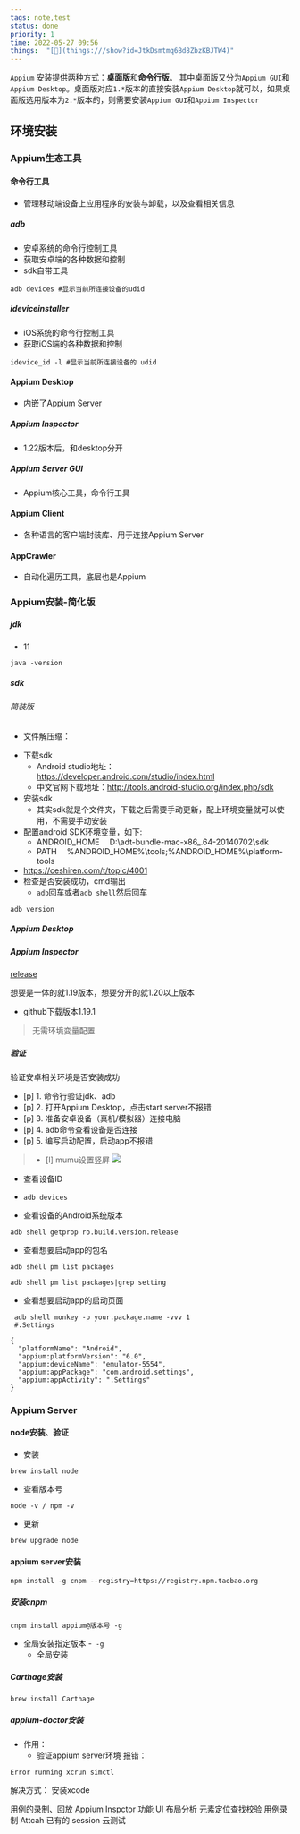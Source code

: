 ```yaml
---
tags: note,test
status: done
priority: 1
time: 2022-05-27 09:56
things:  "[🧊](things:///show?id=JtkDsmtmq6Bd8ZbzKBJTW4)"
---
```


`Appium` 安装提供两种方式：**桌面版**和**命令行版**。
其中桌面版又分为`Appium GUI`和`Appium Desktop`。桌面版对应`1.*`版本的直接安装`Appium Desktop`就可以，如果桌面版选用版本为`2.*`版本的，则需要安装`Appium GUI`和`Appium Inspector`

## 环境安装

### Appium生态工具

#### 命令行工具

- 管理移动端设备上应用程序的安装与卸载，以及查看相关信息

##### adb

- 安卓系统的命令行控制工具
- 获取安卓端的各种数据和控制
- sdk自带工具

```shell
adb devices #显示当前所连接设备的udid
```

##### ideviceinstaller

- iOS系统的命令行控制工具
- 获取iOS端的各种数据和控制

```shell
idevice_id -l #显示当前所连接设备的 udid
```

#### Appium Desktop

- 内嵌了Appium Server



##### Appium Inspector

- 1.22版本后，和desktop分开

##### Appium Server GUI

- Appium核心工具，命令行工具

#### Appium Client

- 各种语言的客户端封装库、用于连接Appium Server

#### AppCrawler

- 自动化遍历工具，底层也是Appium

### Appium安装-简化版

##### jdk

- 11

```shell
java -version
```

##### sdk

###### 简装版

- 文件解压缩： 

* 下载sdk
    * Android studio地址：https://developer.android.com/studio/index.html
    * 中文官网下载地址：http://tools.android-studio.org/index.php/sdk
* 安装sdk
    * 其实sdk就是个文件夹，下载之后需要手动更新，配上环境变量就可以使用，不需要手动安装
* 配置android SDK环境变量，如下:
    * ANDROID_HOME&emsp; D:\adt-bundle-mac-x86_.64-20140702\sdk
    * PATH&emsp; %ANDROID_HOME%\tools;%ANDROID_HOME%\platform-tools
* https://ceshiren.com/t/topic/4001
* 检查是否安装成功，cmd输出
    * `adb`回车或者`adb shell`然后回车 

```shell
adb version
```



##### Appium Desktop

##### Appium Inspector



[release](https://github.com/appium/appium-desktop/releases?page=2)

想要是一体的就1.19版本，想要分开的就1.20以上版本

- github下载版本1.19.1

>无需环境变量配置
##### 验证

验证安卓相关环境是否安装成功

- [p] 1. 命令行验证jdk、adb
- [p] 2. 打开Appium Desktop，点击start server不报错
- [p] 3. 准备安卓设备（真机/模拟器）连接电脑
- [p] 4. adb命令查看设备是否连接
- [p] 5. 编写启动配置，启动app不报错


>- [l] mumu设置竖屏
![](https://cdn.jsdelivr.net/gh/testeru-top/images/tester/202205251430732.png)



- 查看设备ID

- ```shell
  adb devices
  ```

- 查看设备的Android系统版本

```shell
adb shell getprop ro.build.version.release
```



- 查看想要启动app的包名

```shell
adb shell pm list packages

adb shell pm list packages|grep setting
```

- 查看想要启动app的启动页面

```
 adb shell monkey -p your.package.name -vvv 1
 #.Settings
```

```
{
  "platformName": "Android",
  "appium:platformVersion": "6.0",
  "appium:deviceName": "emulator-5554",
  "appium:appPackage": "com.android.settings",
  "appium:appActivity": ".Settings"
}
```



### Appium Server

#### node安装、验证
- 安装
```
brew install node
```
- 查看版本号
```
node -v / npm -v
```


- 更新
```
brew upgrade node
```
#### appium server安装
```
npm install -g cnpm --registry=https://registry.npm.taobao.org
```
##### 安装cnpm
```
cnpm install appium@版本号 -g
```
- 全局安装指定版本
	-` -g`
	- 全局安装
##### Carthage安装
```
brew install Carthage
```
##### appium-doctor安装
- 作用：
	- 验证appium server环境
	报错：
```
Error running xcrun simctl
```
解决方式： 安装xcode









用例的录制、回放
Appium Inspctor 功能
UI 布局分析
元素定位查找校验
用例录制
Attcah 已有的 session
云测试
